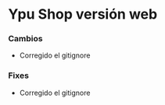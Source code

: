 <h1>Ypu Shop  versión web</h1>

<h3>Cambios</h3>
<ul>
<li>Corregido el gitignore</li>
</ul>

<h3>Fixes</h3>
<ul>
<li>Corregido el gitignore</li>
</ul>